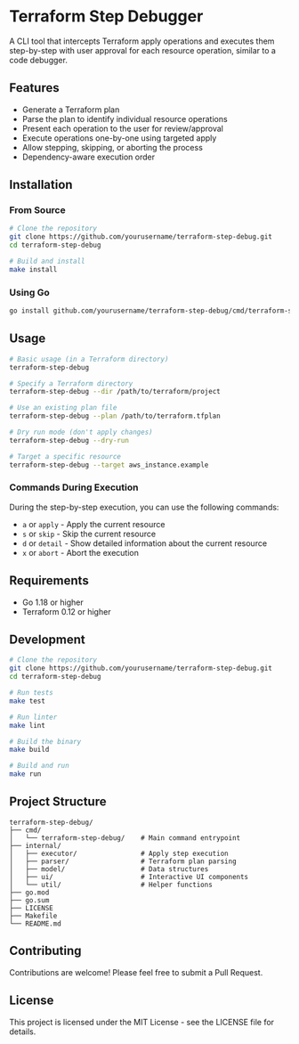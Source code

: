 # Terraform Step Debugger

A CLI tool that intercepts Terraform apply operations and executes them step-by-step with user approval for each resource operation, similar to a code debugger.

## Features

- Generate a Terraform plan
- Parse the plan to identify individual resource operations
- Present each operation to the user for review/approval
- Execute operations one-by-one using targeted apply
- Allow stepping, skipping, or aborting the process
- Dependency-aware execution order

## Installation

### From Source

```bash
# Clone the repository
git clone https://github.com/yourusername/terraform-step-debug.git
cd terraform-step-debug

# Build and install
make install
```

### Using Go

```bash
go install github.com/yourusername/terraform-step-debug/cmd/terraform-step-debug@latest
```

## Usage

```bash
# Basic usage (in a Terraform directory)
terraform-step-debug

# Specify a Terraform directory
terraform-step-debug --dir /path/to/terraform/project

# Use an existing plan file
terraform-step-debug --plan /path/to/terraform.tfplan

# Dry run mode (don't apply changes)
terraform-step-debug --dry-run

# Target a specific resource
terraform-step-debug --target aws_instance.example
```

### Commands During Execution

During the step-by-step execution, you can use the following commands:

- `a` or `apply` - Apply the current resource
- `s` or `skip` - Skip the current resource
- `d` or `detail` - Show detailed information about the current resource
- `x` or `abort` - Abort the execution

## Requirements

- Go 1.18 or higher
- Terraform 0.12 or higher

## Development

```bash
# Clone the repository
git clone https://github.com/yourusername/terraform-step-debug.git
cd terraform-step-debug

# Run tests
make test

# Run linter
make lint

# Build the binary
make build

# Build and run
make run
```

## Project Structure

```
terraform-step-debug/
├── cmd/
│   └── terraform-step-debug/    # Main command entrypoint
├── internal/
│   ├── executor/                # Apply step execution
│   ├── parser/                  # Terraform plan parsing
│   ├── model/                   # Data structures
│   ├── ui/                      # Interactive UI components
│   └── util/                    # Helper functions
├── go.mod
├── go.sum
├── LICENSE
├── Makefile
└── README.md
```

## Contributing

Contributions are welcome! Please feel free to submit a Pull Request.

## License

This project is licensed under the MIT License - see the LICENSE file for details.